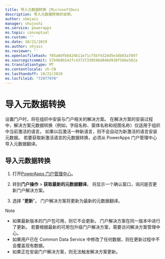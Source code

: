 ```yaml
---
title: 导入元数据转换 |MicrosoftDocs
description: 导入元数据转换的说明。
author: sbmjais
manager: shujoshi
ms.service: powerapps
ms.topic: conceptual
ms.custom: ''
ms.date: 10/21/2019
ms.author: shjais
ms.reviewer: ''
ms.openlocfilehash: f05a0dfb6424b11e71cf5bf4324d5e3db03a7897
ms.sourcegitcommit: 57b968b542fc43737330596d840d938f566e582a
ms.translationtype: MT
ms.contentlocale: zh-CN
ms.lasthandoff: 10/22/2019
ms.locfileid: "72977970"
---
```

# <a name="import-metadata-translation"></a>导入元数据转换

设置门户时，将在组织中安装与门户相关的解决方案。 在解决方案的安装过程中，解决方案元数据转换（例如，字段名称、窗体名称和视图名称）仅适用于组织中当前激活的语言。 如果以后激活一种新语言，则不会自动为新激活的语言安装元数据。 若要获取新激活语言的元数据转换，必须从 PowerApps 门户管理中心导入元数据翻译。

## <a name="to-import-metadata-translation"></a>导入元数据转换

1.  打开[PowerApps 门户管理中心](admin-overview.md)。

2.  转到**门户操作** > **获取最新的元数据翻译**。 将显示一个确认窗口，询问是否更新门户解决方案。

3.  选择 "**更新**"。 门户解决方案将更新为最新的元数据翻译。

> [!Note]
> - 如果最新版本的门户包可用，则它不会更新。 门户解决方案在同一版本中进行了更新。 若要根据最新的可用包升级门户解决方案，需要访问解决方案管理中心。
> - 如果用户已在 Common Data Service 中修改了任何数据，则在更新过程中不会覆盖现有数据。
> - 如果正在安装门户解决方案，则无法触发解决方案更新。